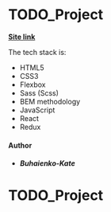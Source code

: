 # TODO_Project

**[Site link](https://jovial-wright-f183b4.netlify.app)**

The tech stack is:

- HTML5
- CSS3
- Flexbox
- Sass (Scss)
- BEM methodology
- JavaScript
- React
- Redux

#### Author

- ##### Buhaienko-Kate

# TODO_Project

